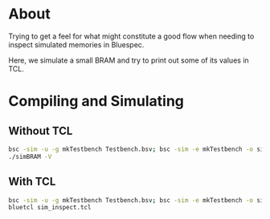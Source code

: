 # About

Trying to get a feel for what might constitute a good flow when
needing to inspect simulated memories in Bluespec.

Here, we simulate a small BRAM and try to print out some of its 
values in TCL.

# Compiling and Simulating 

## Without TCL

```bash
bsc -sim -u -g mkTestbench Testbench.bsv; bsc -sim -e mkTestbench -o simBRAM;
./simBRAM -V
```

## With TCL

```bash
bsc -sim -u -g mkTestbench Testbench.bsv; bsc -sim -e mkTestbench -o simBRAM;
bluetcl sim_inspect.tcl
```